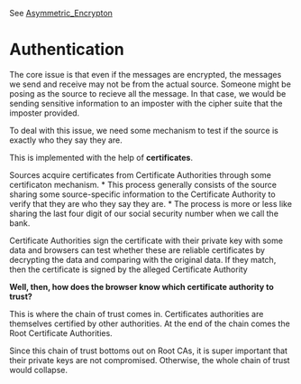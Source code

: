 See [Asymmetric_Encrypton](asymmetric_encryption.md)

# Authentication

The core issue is that even if the messages are encrypted, the messages we send and receive may not be from the actual source. Someone might be posing as the source to recieve all the message. In that case, we would be sending sensitive information to an imposter with the cipher suite that the imposter provided.

To deal with this issue, we need some mechanism to test if the source is exactly who they say they are.

This is implemented with the help of __certificates__.

Sources acquire certificates from Certificate Authorities through some certificaton mechanism. 
    * This process generally consists of the source sharing some source-specific information to the Certificate Authority to verify that they are who they say they are. 
    * The process is more or less like sharing the last four digit of our social security number when we call the bank. 

Certificate Authorities sign the certificate with their private key with some data and browsers can test whether these are reliable certificates by decrypting the data and comparing with the original data. If they match, then the certificate is signed by the alleged Certificate Authority

__Well, then, how does the browser know which certificate authority to trust?__

This is where the chain of trust comes in. Certificates authorities are themselves certified by other authorities. At the end of the chain comes the Root Certificate Authorities. 

Since this chain of trust bottoms out on Root CAs, it is super important that their private keys are not compromised. Otherwise, the whole chain of trust would collapse.